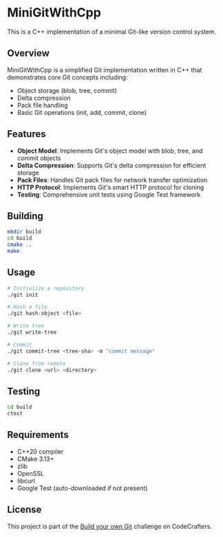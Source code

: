 # MiniGitWithCpp

This is a C++ implementation of a minimal Git-like version control system.

## Overview

MiniGitWithCpp is a simplified Git implementation written in C++ that demonstrates core Git concepts including:
- Object storage (blob, tree, commit)
- Delta compression
- Pack file handling
- Basic Git operations (init, add, commit, clone)

## Features

- **Object Model**: Implements Git's object model with blob, tree, and commit objects
- **Delta Compression**: Supports Git's delta compression for efficient storage
- **Pack Files**: Handles Git pack files for network transfer optimization
- **HTTP Protocol**: Implements Git's smart HTTP protocol for cloning
- **Testing**: Comprehensive unit tests using Google Test framework

## Building

```bash
mkdir build
cd build
cmake ..
make
```

## Usage

```bash
# Initialize a repository
./git init

# Hash a file
./git hash-object <file>

# Write tree
./git write-tree

# Commit
./git commit-tree <tree-sha> -m "commit message"

# Clone from remote
./git clone <url> <directory>
```

## Testing

```bash
cd build
ctest
```

## Requirements

- C++20 compiler
- CMake 3.13+
- zlib
- OpenSSL
- libcurl
- Google Test (auto-downloaded if not present)

## License

This project is part of the [Build your own Git](https://app.codecrafters.io/courses/git/overview) challenge on CodeCrafters.
